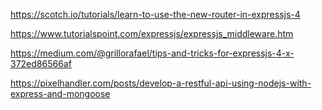 https://scotch.io/tutorials/learn-to-use-the-new-router-in-expressjs-4

https://www.tutorialspoint.com/expressjs/expressjs_middleware.htm

https://medium.com/@grillorafael/tips-and-tricks-for-expressjs-4-x-372ed86566af

https://pixelhandler.com/posts/develop-a-restful-api-using-nodejs-with-express-and-mongoose
